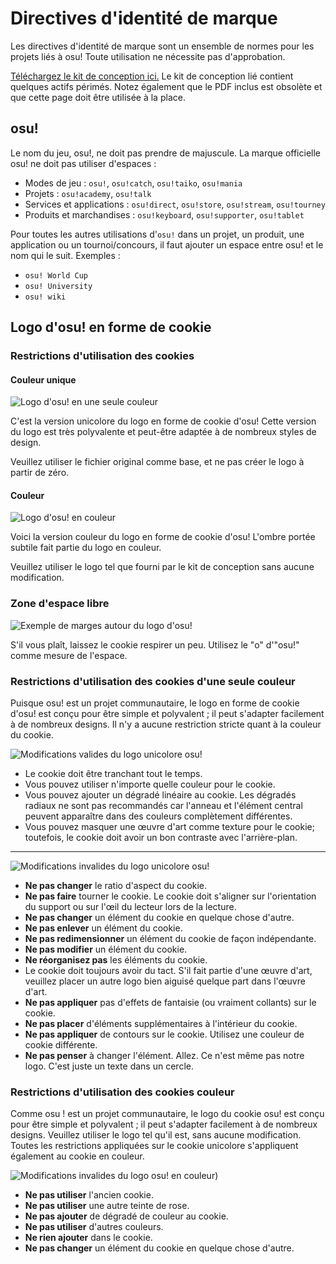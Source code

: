# Directives d'identité de marque

Les directives d'identité de marque sont un ensemble de normes pour les projets liés à osu! Toute utilisation ne nécessite pas d'approbation.

[Téléchargez le kit de conception ici.](https://drive.google.com/file/d/1TmUot5nu49p71icz4u3G68njLAQOeQrG/view?usp=sharing) Le kit de conception lié contient quelques actifs périmés. Notez également que le PDF inclus est obsolète et que cette page doit être utilisée à la place.

## osu!

Le nom du jeu, osu!, ne doit pas prendre de majuscule. La marque officielle osu! ne doit pas utiliser d'espaces :

- Modes de jeu : `osu!`, `osu!catch`, `osu!taiko`, `osu!mania`
- Projets : `osu!academy`, `osu!talk`
- Services et applications : `osu!direct`, `osu!store`, `osu!stream`, `osu!tourney`
- Produits et marchandises : `osu!keyboard`, `osu!supporter`, `osu!tablet`

Pour toutes les autres utilisations d'`osu!` dans un projet, un produit, une application ou un tournoi/concours, il faut ajouter un espace entre osu! et le nom qui le suit. Exemples :

- `osu! World Cup`
- `osu! University`
- `osu! wiki`

<!-- TODO: Find other examples -->

## Logo d'osu! en forme de cookie

### Restrictions d'utilisation des cookies

#### Couleur unique

![](img/usage-single-colour.png "Logo d'osu! en une seule couleur")

C'est la version unicolore du logo en forme de cookie d'osu! Cette version du logo est très polyvalente et peut-être adaptée à de nombreux styles de design.

Veuillez utiliser le fichier original comme base, et ne pas créer le logo à partir de zéro.

#### Couleur

![](img/usage-full-colour.png "Logo d'osu! en couleur")

Voici la version couleur du logo en forme de cookie d'osu! L'ombre portée subtile fait partie du logo en couleur.

Veuillez utiliser le logo tel que fourni par le kit de conception sans aucune modification.

### Zone d'espace libre

![](img/clear-space-area.png "Exemple de marges autour du logo d'osu!")

S'il vous plaît, laissez le cookie respirer un peu. Utilisez le "o" d'"osu!" comme mesure de l'espace.

### Restrictions d'utilisation des cookies d'une seule couleur

Puisque osu! est un projet communautaire, le logo en forme de cookie  d'osu! est conçu pour être simple et polyvalent ; il peut s'adapter facilement à de nombreux designs. Il n'y a aucune restriction stricte quant à la couleur du cookie.

![](img/restrictions-good-single.png "Modifications valides du logo unicolore osu!")

- Le cookie doit être tranchant tout le temps.
- Vous pouvez utiliser n'importe quelle couleur pour le cookie.
- Vous pouvez ajouter un dégradé linéaire au cookie. Les dégradés radiaux ne sont pas recommandés car l'anneau et l'élément central peuvent apparaître dans des couleurs complètement différentes.
- Vous pouvez masquer une œuvre d'art comme texture pour le cookie; toutefois, le cookie doit avoir un bon contraste avec l'arrière-plan.

---

![](img/restrictions-bad-single.png "Modifications invalides du logo unicolore osu!")

- **Ne pas changer** le ratio d'aspect du cookie.
- **Ne pas faire** tourner le cookie. Le cookie doit s'aligner sur l'orientation du support ou sur l'œil du lecteur lors de la lecture.
- **Ne pas changer** un élément du cookie en quelque chose d'autre.
- **Ne pas enlever** un élément du cookie.
- **Ne pas redimensionner** un élément du cookie de façon indépendante.
- **Ne pas modifier** un élément du cookie.
- **Ne réorganisez pas** les éléments du cookie.
- Le cookie doit toujours avoir du tact. S'il fait partie d'une œuvre d'art, veuillez placer un autre logo bien aiguisé quelque part dans l'œuvre d'art.
- **Ne pas appliquer** pas d'effets de fantaisie (ou vraiment collants) sur le cookie.
- **Ne pas placer** d'éléments supplémentaires à l'intérieur du cookie.
- **Ne pas appliquer** de contours sur le cookie. Utilisez une couleur de cookie différente.
- **Ne pas penser** à changer l'élément. Allez. Ce n'est même pas notre logo. C'est juste un texte dans un cercle.

### Restrictions d'utilisation des cookies couleur

Comme osu ! est un projet communautaire, le logo du cookie osu! est conçu pour être simple et polyvalent ; il peut s'adapter facilement à de nombreux designs. Veuillez utiliser le logo tel qu'il est, sans aucune modification. Toutes les restrictions appliquées sur le cookie unicolore s'appliquent également au cookie en couleur.

![](img/restrictions-bad-full.png "Modifications invalides du logo osu! en couleur"))

- **Ne pas utiliser** l'ancien cookie.
- **Ne pas utiliser** une autre teinte de rose.
- **Ne pas ajouter** de dégradé de couleur au cookie.
- **Ne pas utiliser** d'autres couleurs.
- **Ne rien ajouter** dans le cookie.
- **Ne pas changer** un élément du cookie en quelque chose d'autre.
